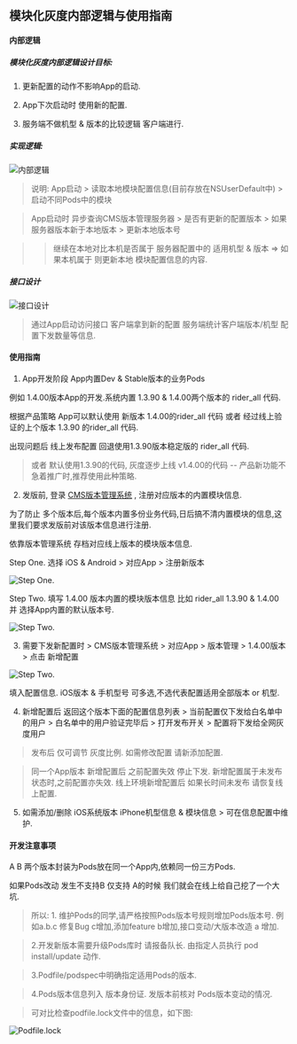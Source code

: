 ## 模块化灰度内部逻辑与使用指南

#### 内部逻辑

##### 模块化灰度内部逻辑设计目标:

1. 更新配置的动作不影响App的启动.

2. App下次启动时 使用新的配置.

3. 服务端不做机型 & 版本的比较逻辑 客户端进行.

##### 实现逻辑:

![内部逻辑](https://github.com/Nirvana-icy/candyImg/raw/master/iOS_AB_Test/logic.png)

> 说明: App启动 > 读取本地模块配置信息(目前存放在NSUserDefault中) > 启动不同Pods中的模块

> App启动时 异步查询CMS版本管理服务器 > 是否有更新的配置版本 > 如果服务器版本新于本地版本 > 更新本地版本号

>  > 继续在本地对比本机是否属于 服务器配置中的 适用机型 & 版本 => 如果本机属于 则更新本地 模块配置信息的内容.

##### 接口设计

![接口设计](https://github.com/Nirvana-icy/candyImg/raw/master/iOS_AB_Test/interface.png)

> 通过App启动访问接口 客户端拿到新的配置  服务端统计客户端版本/机型  配置下发数量等信息.

#### 使用指南

1. App开发阶段 App内置Dev & Stable版本的业务Pods

例如 1.4.00版本App的开发.系统内置 1.3.90 & 1.4.00两个版本的 rider_all 代码.

根据产品策略 App可以默认使用 新版本 1.4.00的rider_all 代码 或者 经过线上验证的上个版本 1.3.90 的rider_all 代码.

出现问题后 线上发布配置 回退使用1.3.90版本稳定版的 rider_all 代码.

> 或者 默认使用1.3.90的代码, 灰度逐步上线 v1.4.00的代码 -- 产品新功能不急着推广时,推荐使用此种策略.

2. 发版前, 登录 [CMS版本管理系统](http://launch.toobob.com) , 注册对应版本的内置模块信息.

为了防止 多个版本后,每个版本内置多份业务代码,日后搞不清内置模块的信息,这里我们要求发版前对该版本信息进行注册.

依靠版本管理系统 存档对应线上版本的模块版本信息.

Step One. 选择 iOS & Android > 对应App > 注册新版本

![Step One.](https://github.com/Nirvana-icy/candyImg/raw/master/iOS_AB_Test/step1.jpg)

Step Two. 填写 1.4.00 版本内置的模块版本信息 比如 rider_all 1.3.90 & 1.4.00 并 选择App内置的默认版本号.

![Step Two.](https://github.com/Nirvana-icy/candyImg/raw/master/iOS_AB_Test/step2.jpg)

3. 需要下发新配置时 > CMS版本管理系统 > 对应App > 版本管理 > 1.4.00版本 > 点击 新增配置

![Step Two.](https://github.com/Nirvana-icy/candyImg/raw/master/iOS_AB_Test/step3.jpg)

填入配置信息. iOS版本 & 手机型号 可多选,不选代表配置适用全部版本 or 机型.

4. 新增配置后 返回这个版本下面的配置信息列表 > 当前配置仅下发给白名单中的用户 > 白名单中的用户验证完毕后 > 打开发布开关 > 配置将下发给全网灰度用户

> 发布后 仅可调节 灰度比例. 如需修改配置 请新添加配置.

> 同一个App版本 新增配置后 之前配置失效 停止下发. 新增配置属于未发布状态时,之前配置亦失效. 线上环境新增配置后 如果长时间未发布 请恢复线上配置.

5. 如需添加/删除 iOS系统版本 iPhone机型信息 & 模块信息 > 可在信息配置中维护.

#### 开发注意事项

A B 两个版本封装为Pods放在同一个App内,依赖同一份三方Pods.

如果Pods改动 发生不支持B 仅支持 A的时候 我们就会在线上给自己挖了一个大坑.

> 所以: 1. 维护Pods的同学,请严格按照Pods版本号规则增加Pods版本号. 例如a.b.c 修复Bug c增加,添加feature b增加,接口变动/大版本改造 a 增加.

> 2.开发新版本需要升级Pods库时 请报备队长. 由指定人员执行 pod install/update 动作.

> 3.Podfile/podspec中明确指定适用Pods的版本.

> 4.Pods版本信息列入 版本身份证. 发版本前核对 Pods版本变动的情况.

> 可对比检查podfile.lock文件中的信息，如下图:

![Podfile.lock](https://github.com/Nirvana-icy/candyImg/raw/master/iOS_AB_Test/podlock.jpg)
